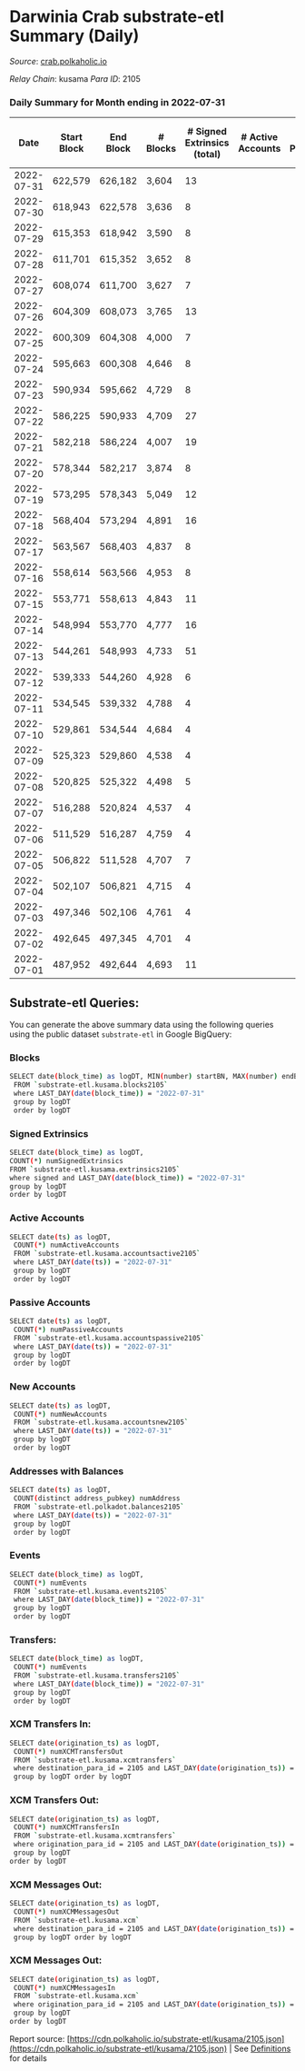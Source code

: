 # Darwinia Crab substrate-etl Summary (Daily)

_Source_: [crab.polkaholic.io](https://crab.polkaholic.io)

*Relay Chain*: kusama
*Para ID*: 2105



### Daily Summary for Month ending in 2022-07-31


| Date | Start Block | End Block | # Blocks | # Signed Extrinsics (total) | # Active Accounts | # Passive | # New | # Addresses with Balances | # Events | # Transfers | # XCM Transfers In | # XCM Transfers Out | # XCM In | # XCM Out | Issues | 
| ---- | ----------- | --------- | -------- | --------------------------- | ----------------- | --------- | ----- | ------------------------- | -------- | ----------- | ------------------ | ------------------- | -------- | --------- | ------ |
| 2022-07-31 | 622,579 | 626,182 | 3,604 | 13 |  |  |  | 38 | 7,592 | 334 ($1.30) |   | 1 ($1.00) |  | 1 |  |
| 2022-07-30 | 618,943 | 622,578 | 3,636 | 8 |  |  |  | 37 | 7,562 | 264 ($0.23) |   |   |  |  |  |
| 2022-07-29 | 615,353 | 618,942 | 3,590 | 8 |  |  |  | 37 | 7,470 | 264 ($0.23) |   |   |  |  |  |
| 2022-07-28 | 611,701 | 615,352 | 3,652 | 8 |  |  |  | 37 | 7,594 | 264 ($0.23) |   |   |  |  |  |
| 2022-07-27 | 608,074 | 611,700 | 3,627 | 7 |  |  |  | 37 | 7,475 | 198 ($0.17) |   |   |  |  |  |
| 2022-07-26 | 604,309 | 608,073 | 3,765 | 13 |  |  |  | 37 | 7,974 | 392 ($1.31) |   | 1 ($0.99) |  | 3 |  |
| 2022-07-25 | 600,309 | 604,308 | 4,000 | 7 |  |  |  | 37 | 8,221 | 198 ($0.17) |   |   |  |  |  |
| 2022-07-24 | 595,663 | 600,308 | 4,646 | 8 |  |  |  | 37 | 9,583 | 264 ($0.23) |   |   |  |  |  |
| 2022-07-23 | 590,934 | 595,662 | 4,729 | 8 |  |  |  | 37 | 9,745 | 259 ($0.21) |   | 1 ($0.03) |  | 1 |  |
| 2022-07-22 | 586,225 | 590,933 | 4,709 | 27 |  |  |  | 37 | 10,076 | 544 ($1.13) | 1 ($0.11) | 2 ($0.32) | 2 | 2 |  |
| 2022-07-21 | 582,218 | 586,224 | 4,007 | 19 |  |  |  | 35 | 8,649 | 559 ($5.75) |   |   | 1 |  |  |
| 2022-07-20 | 578,344 | 582,217 | 3,874 | 8 |  |  |  | 34 | 8,038 | 264 ($0.26) |   |   |  |  |  |
| 2022-07-19 | 573,295 | 578,343 | 5,049 | 12 |  |  |  | 34 | 10,476 | 333 ($0.41) |   |   |  |  |  |
| 2022-07-18 | 568,404 | 573,294 | 4,891 | 16 |  |  |  | 33 | 10,317 | 470 ($0.51) |   | 4 ($0.09) |  | 4 |  |
| 2022-07-17 | 563,567 | 568,403 | 4,837 | 8 |  |  |  | 32 | 9,964 | 264 ($0.26) |   |   |  |  |  |
| 2022-07-16 | 558,614 | 563,566 | 4,953 | 8 |  |  |  | 32 | 10,197 | 264 ($0.27) |   |   |  |  |  |
| 2022-07-15 | 553,771 | 558,613 | 4,843 | 11 |  |  |  | 32 | 10,057 | 331 ($0.35) |   |   |  |  |  |
| 2022-07-14 | 548,994 | 553,770 | 4,777 | 16 |  |  |  | 32 | 9,978 | 362 ($0.89) |   |   |  |  |  |
| 2022-07-13 | 544,261 | 548,993 | 4,733 | 51 |  |  |  | 31 | 10,821 | 1,148 ($18.95) |   | 1 ($0.10) |  | 1 |  |
| 2022-07-12 | 539,333 | 544,260 | 4,928 | 6 |  |  |  | 28 | 9,882 |   |   |   |  |  |  |
| 2022-07-11 | 534,545 | 539,332 | 4,788 | 4 |  |  |  | 28 | 9,591 |   |   |   |  |  |  |
| 2022-07-10 | 529,861 | 534,544 | 4,684 | 4 |  |  |  | 28 | 9,382 |   |   |   |  |  |  |
| 2022-07-09 | 525,323 | 529,860 | 4,538 | 4 |  |  |  | 28 | 9,091 |   |   |   |  |  |  |
| 2022-07-08 | 520,825 | 525,322 | 4,498 | 5 |  |  |  | 28 | 9,073 | 60 (-) |   |   |  |  |  |
| 2022-07-07 | 516,288 | 520,824 | 4,537 | 4 |  |  |  | 28 | 9,089 |   |   |   |  |  |  |
| 2022-07-06 | 511,529 | 516,287 | 4,759 | 4 |  |  |  | 28 | 9,532 |   |   |   |  |  |  |
| 2022-07-05 | 506,822 | 511,528 | 4,707 | 7 |  |  |  | 28 | 9,625 | 183 ($0.05) |   |   |  |  |  |
| 2022-07-04 | 502,107 | 506,821 | 4,715 | 4 |  |  |  | 26 | 9,445 |   |   |   |  |  |  |
| 2022-07-03 | 497,346 | 502,106 | 4,761 | 4 |  |  |  | 26 | 9,536 |   |   |   |  |  |  |
| 2022-07-02 | 492,645 | 497,345 | 4,701 | 4 |  |  |  | 26 | 9,417 |   |   |   |  |  |  |
| 2022-07-01 | 487,952 | 492,644 | 4,693 | 11 |  |  |  | 26 | 9,707 | 258 ($0.00683) |   | 7 ($0.15) |  | 7 |  |

## Substrate-etl Queries:
You can generate the above summary data using the following queries using the public dataset `substrate-etl` in Google BigQuery:

### Blocks
```bash
SELECT date(block_time) as logDT, MIN(number) startBN, MAX(number) endBN, COUNT(*) numBlocks 
 FROM `substrate-etl.kusama.blocks2105`  
 where LAST_DAY(date(block_time)) = "2022-07-31" 
 group by logDT 
 order by logDT
```

### Signed Extrinsics
```bash
SELECT date(block_time) as logDT, 
COUNT(*) numSignedExtrinsics 
FROM `substrate-etl.kusama.extrinsics2105`  
where signed and LAST_DAY(date(block_time)) = "2022-07-31" 
group by logDT 
order by logDT
```

### Active Accounts
```bash
SELECT date(ts) as logDT, 
 COUNT(*) numActiveAccounts 
 FROM `substrate-etl.kusama.accountsactive2105` 
 where LAST_DAY(date(ts)) = "2022-07-31" 
 group by logDT 
 order by logDT
```

### Passive Accounts
```bash
SELECT date(ts) as logDT, 
 COUNT(*) numPassiveAccounts 
 FROM `substrate-etl.kusama.accountspassive2105` 
 where LAST_DAY(date(ts)) = "2022-07-31" 
 group by logDT 
 order by logDT
```

### New Accounts
```bash
SELECT date(ts) as logDT, 
 COUNT(*) numNewAccounts 
 FROM `substrate-etl.kusama.accountsnew2105` 
 where LAST_DAY(date(ts)) = "2022-07-31" 
 group by logDT
 order by logDT
```

### Addresses with Balances
```bash
SELECT date(ts) as logDT,
 COUNT(distinct address_pubkey) numAddress 
 FROM `substrate-etl.polkadot.balances2105` 
 where LAST_DAY(date(ts)) = "2022-07-31" 
 group by logDT 
 order by logDT
```

### Events
```bash
SELECT date(block_time) as logDT, 
 COUNT(*) numEvents 
 FROM `substrate-etl.kusama.events2105` 
 where LAST_DAY(date(block_time)) = "2022-07-31" 
 group by logDT 
 order by logDT
```

### Transfers:
```bash
SELECT date(block_time) as logDT, 
 COUNT(*) numEvents 
 FROM `substrate-etl.kusama.transfers2105` 
 where LAST_DAY(date(block_time)) = "2022-07-31" 
 group by logDT 
 order by logDT
```

### XCM Transfers In:
```bash
SELECT date(origination_ts) as logDT, 
 COUNT(*) numXCMTransfersOut 
 FROM `substrate-etl.kusama.xcmtransfers` 
 where destination_para_id = 2105 and LAST_DAY(date(origination_ts)) = "2022-07-31" 
 group by logDT order by logDT
```

### XCM Transfers Out:
```bash
SELECT date(origination_ts) as logDT, 
 COUNT(*) numXCMTransfersIn 
 FROM `substrate-etl.kusama.xcmtransfers` 
 where origination_para_id = 2105 and LAST_DAY(date(origination_ts)) = "2022-07-31" 
 group by logDT 
order by logDT
```

### XCM Messages Out:
```bash
SELECT date(origination_ts) as logDT, 
 COUNT(*) numXCMMessagesOut 
 FROM `substrate-etl.kusama.xcm` 
 where destination_para_id = 2105 and LAST_DAY(date(origination_ts)) = "2022-07-31" 
 group by logDT order by logDT
```

### XCM Messages Out:
```bash
SELECT date(origination_ts) as logDT, 
 COUNT(*) numXCMMessagesIn 
 FROM `substrate-etl.kusama.xcm` 
 where origination_para_id = 2105 and LAST_DAY(date(origination_ts)) = "2022-07-31" 
 group by logDT 
order by logDT
```


Report source: [https://cdn.polkaholic.io/substrate-etl/kusama/2105.json](https://cdn.polkaholic.io/substrate-etl/kusama/2105.json) | See [Definitions](/DEFINITIONS.md) for details

